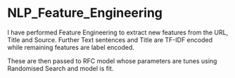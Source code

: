 # NLP_Feature_Engineering

I have performed Feature Engineering to extract new features from the URL, Title and Source. 
Further Text sentences and Title are TF-IDF encoded while remaining features are label encoded. 

These are then passed to RFC model whose parameters are tunes using Randomised Search and model is fit.
